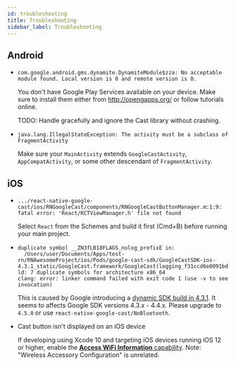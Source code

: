 ```yaml
---
id: troubleshooting
title: Troubleshooting
sidebar_label: Troubleshooting
---
```


## Android

- ```
  com.google.android.gms.dynamite.DynamiteModule$zza: No acceptable module found. Local version is 0 and remote version is 0.
  ```

  You don't have Google Play Services available on your device. Make sure to install them either from http://opengapps.org/ or follow tutorials online.

  TODO: Handle gracefully and ignore the Cast library without crashing.

- ```
  java.lang.IllegalStateException: The activity must be a subclass of FragmentActivity
  ```

  Make sure your `MainActivity` extends `GoogleCastActivity`, `AppCompatActivity`, or some other descendant of `FragmentActivity`.

## iOS

- ```
  .../react-native-google-cast/ios/RNGoogleCast/components/RNGoogleCastButtonManager.m:1:9: fatal error: 'React/RCTViewManager.h' file not found
  ```

  Select `React` from the Schemes and build it first (Cmd+B) before running your main project.

- ```
  duplicate symbol __ZN3fLB18FLAGS_nolog_prefixE in:
    /Users/user/Documents/Apps/test-rn/RNAwesomeProject/ios/Pods/google-cast-sdk/GoogleCastSDK-ios-4.3.1_static/GoogleCast.framework/GoogleCast(logging_f31ccd6e0091bd60840b95581a5633bf.o)
  ld: 7 duplicate symbols for architecture x86_64
  clang: error: linker command failed with exit code 1 (use -v to see invocation)
  ```

  This is caused by Google introducing a [dynamic SDK build in 4.3.1](https://issuetracker.google.com/issues/113069508). It seems to affects Google SDK versions 4.3.x - 4.4.x. Please upgrade to `4.5.0` or use `react-native-google-cast/NoBluetooth`.

- Cast button isn't displayed on an iOS device

  If developing using Xcode 10 and targeting iOS devices running iOS 12 or higher, enable the [**Access WiFi Information** capability](https://developers.google.com/cast/docs/ios_sender/#xcode_10). Note: "Wireless Accessory Configuration" is unrelated.
